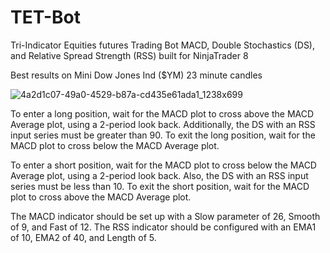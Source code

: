 # TET-Bot
Tri-Indicator Equities futures Trading Bot MACD, Double Stochastics (DS), and Relative Spread Strength (RSS) built for NinjaTrader 8

Best results on Mini Dow Jones Ind ($YM) 23 minute candles

![4a2d1c07-49a0-4529-b87a-cd435e61ada1_1238x699](https://user-images.githubusercontent.com/119662508/223690863-cf9d7933-e42e-495d-bec7-29c358065a30.png)

To enter a long position, wait for the MACD plot to cross above the MACD Average plot, using a 2-period look back. Additionally, the DS with an RSS input series must be greater than 90. To exit the long position, wait for the MACD plot to cross below the MACD Average plot.

To enter a short position, wait for the MACD plot to cross below the MACD Average plot, using a 2-period look back. Also, the DS with an RSS input series must be less than 10. To exit the short position, wait for the MACD plot to cross above the MACD Average plot.

The MACD indicator should be set up with a Slow parameter of 26, Smooth of 9, and Fast of 12. The RSS indicator should be configured with an EMA1 of 10, EMA2 of 40, and Length of 5.

